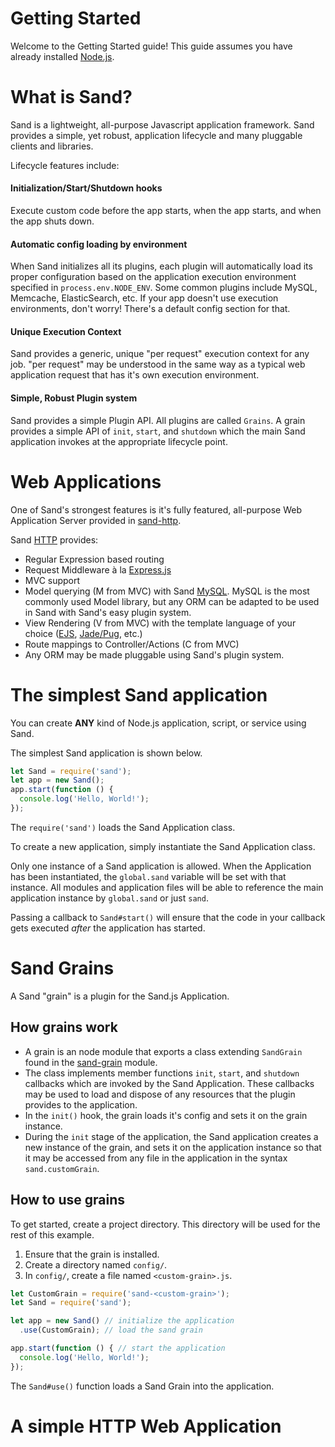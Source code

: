 # Getting Started

Welcome to the Getting Started guide! This guide assumes you have already installed [Node.js](https://nodejs.org).

# What is Sand?

Sand is a lightweight, all-purpose Javascript application framework. Sand provides a simple, yet robust, application lifecycle and many pluggable clients and libraries.

Lifecycle features include:

#### Initialization/Start/Shutdown hooks
Execute custom code before the app starts, when the app starts, and when the app shuts down.

#### Automatic config loading by environment
When Sand initializes all its plugins, each plugin will automatically load its proper configuration based on the application execution environment specified in `process.env.NODE_ENV`. Some common plugins include MySQL, Memcache, ElasticSearch, etc. If your app doesn't use execution environments, don't worry! There's a default config section for that.

#### Unique Execution Context
Sand provides a generic, unique "per request" execution context for any job. "per request" may be understood in the same way as a typical web application request that has it's own execution environment.

#### Simple, Robust Plugin system
Sand provides a simple Plugin API. All plugins are called `Grains`. A grain provides a simple API of `init`, `start`, and `shutdown` which the main Sand application invokes at the appropriate lifecycle point.

# Web Applications

One of Sand's strongest features is it's fully featured, all-purpose Web Application Server provided in [sand-http](https://github.com/SandJS/http).

Sand [HTTP](https://github.com/SandJS/http) provides:

- Regular Expression based routing
- Request Middleware à la [Express.js](http://expressjs.com/)
- MVC support
- Model querying (M from MVC) with Sand [MySQL](https://github.com/SandJS/mysql). MySQL is the most commonly used Model library, but any ORM can be adapted to be used in Sand with Sand's easy plugin system.
- View Rendering (V from MVC) with the template language of your choice ([EJS](https://github.com/tj/ejs), [Jade/Pug](http://jade-lang.com/), etc.)
- Route mappings to Controller/Actions (C from MVC)
- Any ORM may be made pluggable using Sand's plugin system. 

# The simplest Sand application

You can create **ANY** kind of Node.js application, script, or service using Sand.

The simplest Sand application is shown below.

```JavaScript
let Sand = require('sand');
let app = new Sand();
app.start(function () {
  console.log('Hello, World!');
});
```

The `require('sand')` loads the Sand Application class. 

To create a new application, simply instantiate the Sand Application class.

Only one instance of a Sand application is allowed. When the Application has been instantiated, the `global.sand` variable will be set with that instance. All modules and application files will be able to reference the main application instance by `global.sand` or just `sand`.

Passing a callback to `Sand#start()` will ensure that the code in your callback gets executed _after_ the application has started.

# Sand Grains

A Sand "grain" is a plugin for the Sand.js Application. 

## How grains work

- A grain is an node module that exports a class extending `SandGrain` found in the [sand-grain](https://github.com/pocketly/sand-grain) module. 
- The class implements member functions `init`, `start`, and `shutdown` callbacks which are invoked by the Sand Application. These callbacks may be used to load and dispose of any resources that the plugin provides to the application.
- In the `init()` hook, the grain loads it's config and sets it on the grain instance. 
- During the `init` stage of the application, the Sand application creates a new instance of the grain, and sets it on the application instance so that it may be accessed from any file in the application in the syntax `sand.customGrain`.

## How to use grains

To get started, create a project directory. This directory will be used for the rest of this example.

1. Ensure that the grain is installed.
1. Create a directory named `config/`.
1. In `config/`, create a file named `<custom-grain>.js`.

```JavaScript
let CustomGrain = require('sand-<custom-grain>');
let Sand = require('sand');

let app = new Sand() // initialize the application
  .use(CustomGrain); // load the sand grain 

app.start(function () { // start the application
  console.log('Hello, World!');
});
```

The `Sand#use()` function loads a Sand Grain into the application.

# A simple HTTP Web Application

